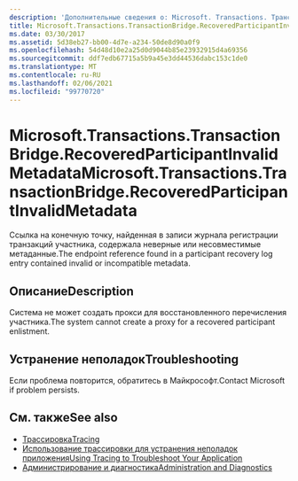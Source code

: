 ```yaml
---
description: 'Дополнительные сведения о: Microsoft. Transactions. Трансактионбридже. РековередпартиЦипантинвалидметадата'
title: Microsoft.Transactions.TransactionBridge.RecoveredParticipantInvalidMetadata
ms.date: 03/30/2017
ms.assetid: 5d38eb27-bb00-4d7e-a234-50de8d90a0f9
ms.openlocfilehash: 54d48d10e2a25d0d9044b85e23932915d4a69356
ms.sourcegitcommit: ddf7edb67715a5b9a45e3dd44536dabc153c1de0
ms.translationtype: MT
ms.contentlocale: ru-RU
ms.lasthandoff: 02/06/2021
ms.locfileid: "99770720"
---
```

# <a name="microsofttransactionstransactionbridgerecoveredparticipantinvalidmetadata"></a><span data-ttu-id="f53f4-103">Microsoft.Transactions.TransactionBridge.RecoveredParticipantInvalidMetadata</span><span class="sxs-lookup"><span data-stu-id="f53f4-103">Microsoft.Transactions.TransactionBridge.RecoveredParticipantInvalidMetadata</span></span>

<span data-ttu-id="f53f4-104">Ссылка на конечную точку, найденная в записи журнала регистрации транзакций участника, содержала неверные или несовместимые метаданные.</span><span class="sxs-lookup"><span data-stu-id="f53f4-104">The endpoint reference found in a participant recovery log entry contained invalid or incompatible metadata.</span></span>  
  
## <a name="description"></a><span data-ttu-id="f53f4-105">Описание</span><span class="sxs-lookup"><span data-stu-id="f53f4-105">Description</span></span>  

 <span data-ttu-id="f53f4-106">Система не может создать прокси для восстановленного перечисления участника.</span><span class="sxs-lookup"><span data-stu-id="f53f4-106">The system cannot create a proxy for a recovered participant enlistment.</span></span>  
  
## <a name="troubleshooting"></a><span data-ttu-id="f53f4-107">Устранение неполадок</span><span class="sxs-lookup"><span data-stu-id="f53f4-107">Troubleshooting</span></span>  

 <span data-ttu-id="f53f4-108">Если проблема повторится, обратитесь в Майкрософт.</span><span class="sxs-lookup"><span data-stu-id="f53f4-108">Contact Microsoft if problem persists.</span></span>  
  
## <a name="see-also"></a><span data-ttu-id="f53f4-109">См. также</span><span class="sxs-lookup"><span data-stu-id="f53f4-109">See also</span></span>

- [<span data-ttu-id="f53f4-110">Трассировка</span><span class="sxs-lookup"><span data-stu-id="f53f4-110">Tracing</span></span>](index.md)
- [<span data-ttu-id="f53f4-111">Использование трассировки для устранения неполадок приложения</span><span class="sxs-lookup"><span data-stu-id="f53f4-111">Using Tracing to Troubleshoot Your Application</span></span>](using-tracing-to-troubleshoot-your-application.md)
- [<span data-ttu-id="f53f4-112">Администрирование и диагностика</span><span class="sxs-lookup"><span data-stu-id="f53f4-112">Administration and Diagnostics</span></span>](../index.md)
